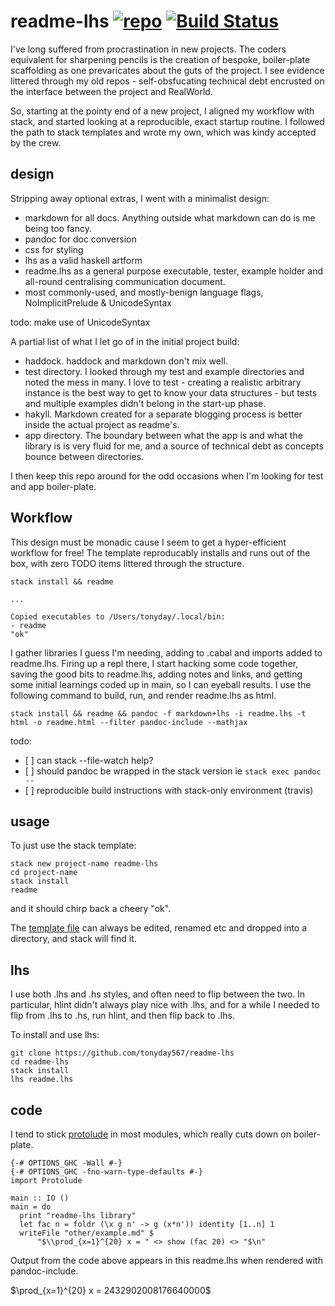 <meta charset="utf-8"> <link rel="stylesheet" href="other/lhs.css">
<script type="text/javascript" async
  src="https://cdn.mathjax.org/mathjax/latest/MathJax.js?config=TeX-MML-AM_CHTML">
</script>
readme-lhs [![repo](https://a248.e.akamai.net/assets.github.com/images/icons/emoji/octocat.png)](https://github.com/tonyday567/readme-lhs) [![Build Status](https://travis-ci.org/tonyday567/readme-lhs.png)](https://travis-ci.org/tonyday567/readme-lhs)
==========================================================================================================================================================================================================================================================

I've long suffered from procrastination in new projects. The coders
equivalent for sharpening pencils is the creation of bespoke,
boiler-plate scaffolding as one prevaricates about the guts of the
project. I see evidence littered through my old repos - self-obsfucating
technical debt encrusted on the interface between the project and
RealWorld.

So, starting at the pointy end of a new project, I aligned my workflow
with stack, and started looking at a reproducible, exact startup
routine. I followed the path to stack templates and wrote my own, which
was kindy accepted by the crew.

design
------

Stripping away optional extras, I went with a minimalist design:

-   markdown for all docs. Anything outside what markdown can do is me
    being too fancy.
-   pandoc for doc conversion
-   css for styling
-   lhs as a valid haskell artform
-   readme.lhs as a general purpose executable, tester, example holder
    and all-round centralising communication document.
-   most commonly-used, and mostly-benign language flags,
    NoImplicitPrelude & UnicodeSyntax

todo: make use of UnicodeSyntax

A partial list of what I let go of in the initial project build:

-   haddock. haddock and markdown don't mix well.
-   test directory. I looked through my test and example directories and
    noted the mess in many. I love to test - creating a realistic
    arbitrary instance is the best way to get to know your data
    structures - but tests and multiple examples didn't belong in the
    start-up phase.
-   hakyll. Markdown created for a separate blogging process is better
    inside the actual project as readme's.
-   app directory. The boundary between what the app is and what the
    library is is very fluid for me, and a source of technical debt as
    concepts bounce between directories.

I then keep this repo around for the odd occasions when I'm looking for
test and app boiler-plate.

Workflow
--------

This design must be monadic cause I seem to get a hyper-efficient
workflow for free! The template reproducably installs and runs out of
the box, with zero TODO items littered through the structure.

    stack install && readme

    ...

    Copied executables to /Users/tonyday/.local/bin:
    - readme
    "ok"

I gather libraries I guess I'm needing, adding to .cabal and imports
added to readme.lhs. Firing up a repl there, I start hacking some code
together, saving the good bits to readme.lhs, adding notes and links,
and getting some initial learnings coded up in main, so I can eyeball
results. I use the following command to build, run, and render
readme.lhs as html.

    stack install && readme && pandoc -f markdown+lhs -i readme.lhs -t html -o readme.html --filter pandoc-include --mathjax

todo:

-   \[ \] can stack --file-watch help?
-   \[ \] should pandoc be wrapped in the stack version ie
    `stack exec pandoc --`
-   \[ \] reproducible build instructions with stack-only
    environment (travis)

usage
-----

To just use the stack template:

    stack new project-name readme-lhs
    cd project-name
    stack install
    readme

and it should chirp back a cheery "ok".

The [template file](other/readme-lhs.hsfiles) can always be edited,
renamed etc and dropped into a directory, and stack will find it.

lhs
---

I use both .lhs and .hs styles, and often need to flip between the two.
In particular, hlint didn't always play nice with .lhs, and for a while
I needed to flip from .lhs to .hs, run hlint, and then flip back to
.lhs.

To install and use lhs:

    git clone https://github.com/tonyday567/readme-lhs
    cd readme-lhs
    stack install
    lhs readme.lhs

code
----

I tend to stick
[protolude](http://www.stephendiehl.com/posts/protolude.html) in most
modules, which really cuts down on boiler-plate.

``` {.sourceCode .literate .haskell}
{-# OPTIONS_GHC -Wall #-}
{-# OPTIONS_GHC -fno-warn-type-defaults #-}
import Protolude

main :: IO ()
main = do
  print "readme-lhs library"
  let fac n = foldr (\x g n' -> g (x*n')) identity [1..n] 1
  writeFile "other/example.md" $
      "$\\prod_{x=1}^{20} x = " <> show (fac 20) <> "$\n"
```

Output from the code above appears in this readme.lhs when rendered with
pandoc-include.

$\prod_{x=1}^{20} x = 2432902008176640000$

